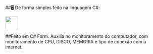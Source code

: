 ##🖥️ De forma simples feito na linguagem C#:

 <img src="https://cdn.jsdelivr.net/gh/devicons/devicon/icons/csharp/csharp-original.svg" width="40" height="40"/>
 
##Feito em C# Form. Auxilia no monitoramento do computador, com monitoramento de CPU, DISCO, MEMORIA e tipo de conexão com a internet.
